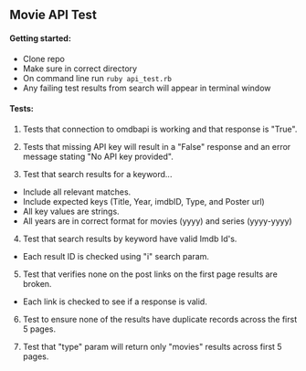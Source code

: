 ## Movie API Test

#### Getting started:
  - Clone repo
  - Make sure in correct directory
  - On command line run `ruby api_test.rb`
  - Any failing test results from search will appear in terminal window

#### Tests:
1. Tests that connection to omdbapi is working and that response is "True".


2. Tests that missing API key will result in a "False" response and an error message stating "No API key provided".


3. Test that search results for a keyword...
  - Include all relevant matches.
  - Include expected keys (Title, Year, imdbID, Type, and Poster url)
  - All key values are strings.
  - All years are in correct format for movies (yyyy) and series (yyyy-yyyy)


4. Test that search results by keyword have valid Imdb Id's.
  - Each result ID is checked using "i" search param.


5. Test that verifies none on the post links on the first page results are broken.
  - Each link is checked to see if a response is valid.


6. Test to ensure none of the results have duplicate records across the first 5 pages.


7. Test that "type" param will return only "movies" results across first 5 pages.

